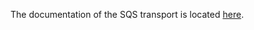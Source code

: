The documentation of the SQS transport is located [here](../../website/docs/infrastructure/transport/sqs.md).
